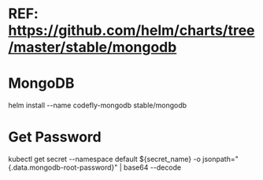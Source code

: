 # REF: https://github.com/helm/charts/tree/master/stable/mongodb

# MongoDB
helm install --name codefly-mongodb stable/mongodb

# Get Password
kubectl get secret --namespace default ${secret_name} -o jsonpath="{.data.mongodb-root-password}" | base64 --decode

